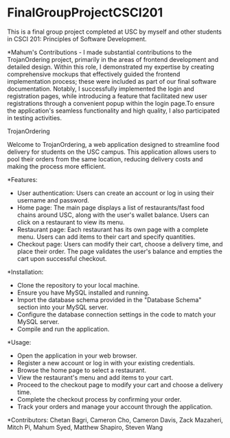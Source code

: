 # FinalGroupProjectCSCI201

This is a final group project completed at USC by myself and other students in CSCI 201: Principles of Software Development.

*Mahum's Contributions -
I made substantial contributions to the TrojanOrdering project, primarily in the areas of frontend development and detailed design. Within this role, I demonstrated my expertise by creating comprehensive mockups that effectively guided the frontend implementation process; these were included as part of our final software documentation. Notably, I successfully implemented the login and registration pages, while introducing a feature that facilitated new user registrations through a convenient popup within the login page.To ensure the application's seamless functionality and high quality, I also participated in testing activities. 

TrojanOrdering

Welcome to TrojanOrdering, a web application designed to streamline food delivery for students on the USC campus. This application allows users to pool their orders from the same location, reducing delivery costs and making the process more efficient. 

*Features:
- User authentication: Users can create an account or log in using their username and password.
- Home page: The main page displays a list of restaurants/fast food chains around USC, along with the user's wallet balance. Users can click on a restaurant to view its menu.
- Restaurant page: Each restaurant has its own page with a complete menu. Users can add items to their cart and specify quantities.
- Checkout page: Users can modify their cart, choose a delivery time, and place their order. The page validates the user's balance and empties the cart upon successful checkout.

*Installation:
- Clone the repository to your local machine.
- Ensure you have MySQL installed and running.
- Import the database schema provided in the "Database Schema" section into your MySQL server.
- Configure the database connection settings in the code to match your MySQL server.
- Compile and run the application.

*Usage:
- Open the application in your web browser.
- Register a new account or log in with your existing credentials.
- Browse the home page to select a restaurant.
- View the restaurant's menu and add items to your cart.
- Proceed to the checkout page to modify your cart and choose a delivery time.
- Complete the checkout process by confirming your order.
- Track your orders and manage your account through the application.

*Contributors:
Chetan Bagri,
Cameron Cho,
Cameron Davis,
Zack Mazaheri,
Mitch Pi,
Mahum Syed,
Matthew Shapiro,
Steven Wang
